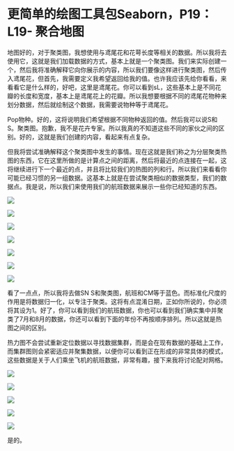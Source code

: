 # 更简单的绘图工具包Seaborn，P19：L19- 聚合地图 

地图好的，对于聚类图，我想使用与鸢尾花和花萼长度等相关的数据。所以我将去使用它，这就是我们加载数据的方式，基本上就是一个聚类图。我们来实际创建一个，然后我将准确解释它向你展示的内容，所以我们要像这样进行聚类图，然后传入鸢尾花，但首先，我需要定义我希望返回给我的值。也许我应该先给你看看，来看看它是什么样的，好吧，这里是鸢尾花。你可以看到sL，这些基本上是不同花瓣的长度和宽度，基本上是鸢尾花上的花瓣。所以我想要根据不同的鸢尾花物种来划分数据，然后就绘制这个数据，我需要说物种等于鸢尾花。

Pop物种。好的，这将说明我们希望根据不同物种返回的值。然后我可以说S和S。聚类图。抱歉，我不是花卉专家。所以我真的不知道这些不同的家伙之间的区别。好的，这就是我们创建的内容，看起来有点复杂。

但我将尝试准确解释这个聚类图中发生的事情。现在这就是我们称之为分层聚类热图的东西，它在这里所做的是计算点之间的距离，然后将最近的点连接在一起，这将继续进行下一个最近的点，并且将比较我们的热图的列和行。所以我们来看看你可能已经习惯的另一组数据。这基本上就是在尝试聚类相似的数据类型，我们的数据点。我是说，所以我们来使用我们的航班数据来展示一些你已经知道的东西。

![](img/4424d81c5d71ac4a092f3c46d37e5e96_1.png)

![](img/4424d81c5d71ac4a092f3c46d37e5e96_2.png)

![](img/4424d81c5d71ac4a092f3c46d37e5e96_3.png)

![](img/4424d81c5d71ac4a092f3c46d37e5e96_4.png)

![](img/4424d81c5d71ac4a092f3c46d37e5e96_5.png)

![](img/4424d81c5d71ac4a092f3c46d37e5e96_6.png)

![](img/4424d81c5d71ac4a092f3c46d37e5e96_7.png)

看了一点点，所以我将去做SN S和聚类图，航班和CM等于蓝色。而标准化尺度的作用是将数据归一化，以专注于聚类。这将有点混淆日期，正如你所说的，你必须将其设为1。好了，你可以看到我们的航班数据，你也可以看到我们确实集中并聚类了7月和8月的数据，你还可以看到下面的年份不再按顺序排列。所以这就是热图之间的区别。

热力图不会尝试重新定位数据以寻找数据集群，而是会在现有数据的基础上工作，而集群图则会紧密适应并聚集数据，以便你可以看到正在形成的非常具体的模式，这些数据是关于人们乘坐飞机的航班数据，非常有趣，接下来我将讨论配对网格。

![](img/4424d81c5d71ac4a092f3c46d37e5e96_9.png)

![](img/4424d81c5d71ac4a092f3c46d37e5e96_10.png)

![](img/4424d81c5d71ac4a092f3c46d37e5e96_11.png)

![](img/4424d81c5d71ac4a092f3c46d37e5e96_12.png)

![](img/4424d81c5d71ac4a092f3c46d37e5e96_13.png)

是的。
